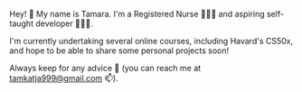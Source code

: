 Hey! 👋 My name is Tamara. I'm a Registered Nurse 👩🏻‍⚕️ and aspiring self-taught developer 👩🏻‍💻.

I'm currently undertaking several online courses, including Havard's CS50x, and hope to be able to share some personal projects soon!   

Always keep for any advice 💞️ (you can reach me at tamkatja999@gmail.com 📫).
